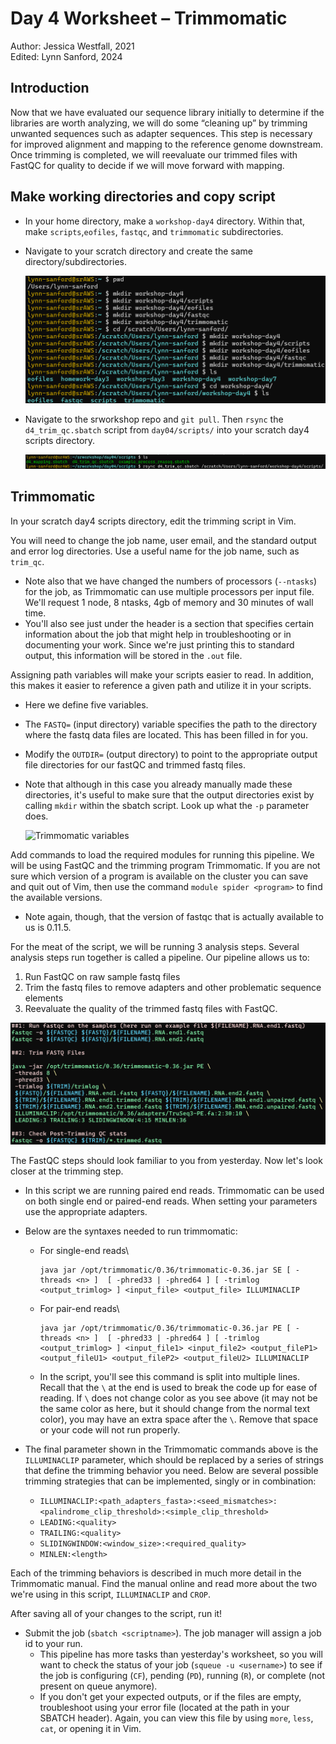 # Day 4 Worksheet – Trimmomatic 
Author: Jessica Westfall, 2021\
Edited: Lynn Sanford, 2024

## Introduction
Now that we have evaluated our sequence library initially to determine if the libraries are worth analyzing, we will do some “cleaning up” by trimming unwanted sequences such as adapter sequences. This step is necessary for improved alignment and mapping to the reference genome downstream. Once trimming is completed, we will reevaluate our trimmed files with FastQC for quality to decide if we will move forward with mapping.

## Make working directories and copy script
- In your home directory, make a `workshop-day4` directory. Within that, make `scripts`,`eofiles`, `fastqc`, and `trimmomatic` subdirectories.
- Navigate to your scratch directory and create the same directory/subdirectories.

  ![Make trimming directories](md_images/make_trimming_dirs.png)


- Navigate to the srworkshop repo and `git pull`. Then `rsync` the `d4_trim_qc.sbatch` script from `day04/scripts/` into your scratch day4 scripts directory.

  ![Rsync trimming script](md_images/rsync_trimming_script.png)

## Trimmomatic

In your scratch day4 scripts directory, edit the trimming script in Vim.

You will need to change the job name, user email, and the standard output and error log directories. Use a useful name for the job name, such as `trim_qc`.
- Note also that we have changed the numbers of processors (`--ntasks`) for the job, as Trimmomatic can use multiple processors per input file. We'll request 1 node, 8 ntasks, 4gb of memory and 30 minutes of wall time.
- You'll also see just under the header is a section that specifies certain information about the job that might help in troubleshooting or in documenting your work. Since we're just printing this to standard output, this information will be stored in the `.out` file.

Assigning path variables will make your scripts easier to read. In addition, this makes it easier to reference a given path and utilize it in your scripts.
- Here we define five variables.
- The `FASTQ=` (input directory) variable specifies the path to the directory where the fastq data files are located. This has been filled in for you.
- Modify the `OUTDIR=` (output directory) to point to the appropriate output file directories for our fastQC and trimmed fastq files.
- Note that although in this case you already manually made these directories, it's useful to make sure that the output directories exist by calling `mkdir` within the sbatch script. Look up what the `-p` parameter does.

  ![Trimmomatic variables](md_images/trimmomatic_variables.png)
 

Add commands to load the required modules for running this pipeline. We will be using FastQC and the trimming program Trimmomatic. If you are not sure which version of a program is available on the cluster you can save and quit out of Vim, then use the command `module spider <program>` to find the available versions.
- Note again, though, that the version of fastqc that is actually available to us is 0.11.5.
 
For the meat of the script, we will be running 3 analysis steps. Several analysis steps run together is called a pipeline. Our pipeline allows us to:
1. Run FastQC on raw sample fastq files
2. Trim the fastq files to remove adapters and other problematic sequence elements
3. Reevaluate the quality of the trimmed fastq files with FastQC.

  ![Trimmomatic pipeline](md_images/trimmomatic_pipeline.png)

The FastQC steps should look familiar to you from yesterday. Now let's look closer at the trimming step.
- In this script we are running paired end reads. Trimmomatic can be used on both single end or paired-end reads. When setting your parameters use the appropriate adapters.
- Below are the syntaxes needed to run trimmomatic:
  - For single-end reads\
    ```
    java jar /opt/trimmomatic/0.36/trimmomatic-0.36.jar SE [ -threads <n> ]  [ -phred33 | -phred64 ] [ -trimlog <output_trimlog> ] <input_file> <output_file> ILLUMINACLIP
    ```
  - For pair-end reads\
    ```
    java jar /opt/trimmomatic/0.36/trimmomatic-0.36.jar PE [ -threads <n> ]  [ -phred33 | -phred64 ] [ -trimlog <output_trimlog> ] <input_file1> <input_file2> <output_fileP1> <output_fileU1> <output_fileP2> <output_fileU2> ILLUMINACLIP
    ```
  - In the script, you'll see this command is split into multiple lines. Recall that the `\` at the end is used to break the code up for ease of reading. If `\` does not change color as you see above (it may not be the same color as here, but it should change from the normal text color), you may have an extra space after the `\`. Remove that space or your code will not run properly.

- The final parameter shown in the Trimmomatic commands above is the `ILLUMINACLIP` parameter, which should be replaced by a series of strings that define the trimming behavior you need. Below are several possible trimming strategies that can be implemented, singly or in combination:
  - `ILLUMINACLIP:<path_adapters_fasta>:<seed_mismatches>:<palindrome_clip_threshold>:<simple_clip_threshold>`
  - `LEADING:<quality>`
  - `TRAILING:<quality>`
  - `SLIDINGWINDOW:<window_size>:<required_quality>`
  - `MINLEN:<length>`

Each of the trimming behaviors is described in much more detail in the Trimmomatic manual. Find the manual online and read more about the two we're using in this script, `ILLUMINACLIP` and `CROP`.

After saving all of your changes to the script, run it!

- Submit the job (`sbatch <scriptname>`). The job manager will assign a job id to your run.
  - This pipeline has more tasks than yesterday's worksheet, so you will want to check the status of your job (`squeue -u <username>`) to see if the job is configuring (`CF`), pending (`PD`), running (`R`), or complete (not present on queue anymore).
  - If you don't get your expected outputs, or if the files are empty, troubleshoot using your error file (located at the path in your SBATCH header). Again, you can view this file by using `more`, `less`, `cat`, or opening it in Vim.